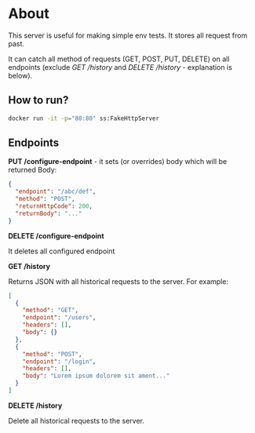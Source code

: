 # About

This server is useful for making simple env tests. It stores all request from past.

It can catch all method of requests (GET, POST, PUT, DELETE) on all endpoints 
(exclude _GET /history_ and _DELETE /history_ - explanation is below).

## How to run?
```bash
docker run -it -p="80:80" ss:FakeHttpServer
```

## Endpoints

**PUT /configure-endpoint** - it sets (or overrides) body which will be returned
Body:
```json
{
  "endpoint": "/abc/def",
  "method": "POST",
  "returnHttpCode": 200,
  "returnBody": "..."
}
```

**DELETE /configure-endpoint** 

It deletes all configured endpoint


**GET /history**

Returns JSON with all historical requests to the server. For example:
```json
[
  {
    "method": "GET",
    "endpoint": "/users",
    "headers": [],
    "body": {}
  },
  {
    "method": "POST",
    "endpoint": "/login",
    "headers": [],
    "body": "Lorem ipsum dolorem sit ament..."
  }
]
```

**DELETE /history**

Delete all historical requests to the server.
